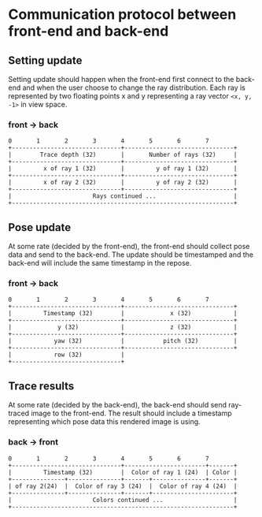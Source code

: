 # Communication protocol between front-end and back-end

## Setting update

Setting update should happen when the front-end first connect to the back-end
and when the user choose to change the ray distribution.
Each ray is represented by two floating points x and y representing a ray
vector `<x, y, -1>` in view space.

### front -> back

```text
0       1       2       3       4       5       6       7
+-------------------------------+-------------------------------+
|        Trace depth (32)       |       Number of rays (32)     |
+-------------------------------+-------------------------------+
|         x of ray 1 (32)       |         y of ray 1 (32)       |
+-------------------------------+-------------------------------+
|         x of ray 2 (32)       |         y of ray 2 (32)       |
+-------------------------------+-------------------------------+
|                       Rays continued ...                      |
+---------------------------------------------------------------+
```

## Pose update

At some rate (decided by the front-end), the front-end should collect
pose data and send to the back-end.
The update should be timestamped and the back-end will include the same
timestamp in the repose.

### front -> back

```text
0       1       2       3       4       5       6       7
+-------------------------------+-------------------------------+
|         Timestamp (32)        |             x (32)            |
+-------------------------------+-------------------------------+
|             y (32)            |             z (32)            |
+-------------------------------+-------------------------------+
|            yaw (32)           |           pitch (32)          |
+-------------------------------+-------------------------------+
|            row (32)           |
+-------------------------------+
```

## Trace results

At some rate (decided by the back-end), the back-end should send ray-traced
image to the front-end.
The result should include a timestamp representing which pose data this
rendered image is using.

### back -> front

```text
0       1       2       3       4       5       6       7
+-------------------------------+-----------------------+-------+
|         Timestamp (32)        |  Color of ray 1 (24)  | Color |
+---------------+---------------+-------+---------------+-------+
| of ray 2(24)  |  Color of ray 3 (24)  |  Color of ray 4 (24)  |
+---------------+---------------+-------+-----------------------+
|                       Colors continued ...                    |
+---------------------------------------------------------------+
```

